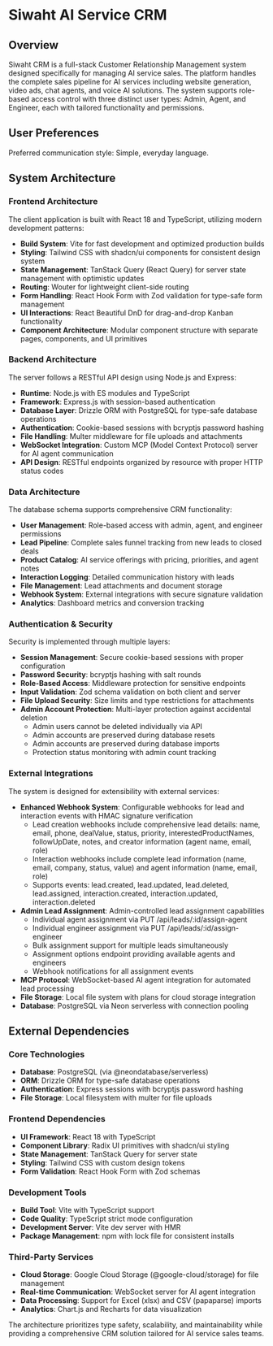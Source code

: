 # Siwaht AI Service CRM

## Overview

Siwaht CRM is a full-stack Customer Relationship Management system designed specifically for managing AI service sales. The platform handles the complete sales pipeline for AI services including website generation, video ads, chat agents, and voice AI solutions. The system supports role-based access control with three distinct user types: Admin, Agent, and Engineer, each with tailored functionality and permissions.

## User Preferences

Preferred communication style: Simple, everyday language.

## System Architecture

### Frontend Architecture
The client application is built with React 18 and TypeScript, utilizing modern development patterns:
- **Build System**: Vite for fast development and optimized production builds
- **Styling**: Tailwind CSS with shadcn/ui components for consistent design system
- **State Management**: TanStack Query (React Query) for server state management with optimistic updates
- **Routing**: Wouter for lightweight client-side routing
- **Form Handling**: React Hook Form with Zod validation for type-safe form management
- **UI Interactions**: React Beautiful DnD for drag-and-drop Kanban functionality
- **Component Architecture**: Modular component structure with separate pages, components, and UI primitives

### Backend Architecture
The server follows a RESTful API design using Node.js and Express:
- **Runtime**: Node.js with ES modules and TypeScript
- **Framework**: Express.js with session-based authentication
- **Database Layer**: Drizzle ORM with PostgreSQL for type-safe database operations
- **Authentication**: Cookie-based sessions with bcryptjs password hashing
- **File Handling**: Multer middleware for file uploads and attachments
- **WebSocket Integration**: Custom MCP (Model Context Protocol) server for AI agent communication
- **API Design**: RESTful endpoints organized by resource with proper HTTP status codes

### Data Architecture
The database schema supports comprehensive CRM functionality:
- **User Management**: Role-based access with admin, agent, and engineer permissions
- **Lead Pipeline**: Complete sales funnel tracking from new leads to closed deals
- **Product Catalog**: AI service offerings with pricing, priorities, and agent notes
- **Interaction Logging**: Detailed communication history with leads
- **File Management**: Lead attachments and document storage
- **Webhook System**: External integrations with secure signature validation
- **Analytics**: Dashboard metrics and conversion tracking

### Authentication & Security
Security is implemented through multiple layers:
- **Session Management**: Secure cookie-based sessions with proper configuration
- **Password Security**: bcryptjs hashing with salt rounds
- **Role-Based Access**: Middleware protection for sensitive endpoints
- **Input Validation**: Zod schema validation on both client and server
- **File Upload Security**: Size limits and type restrictions for attachments
- **Admin Account Protection**: Multi-layer protection against accidental deletion
  - Admin users cannot be deleted individually via API
  - Admin accounts are preserved during database resets
  - Admin accounts are preserved during database imports
  - Protection status monitoring with admin count tracking

### External Integrations
The system is designed for extensibility with external services:
- **Enhanced Webhook System**: Configurable webhooks for lead and interaction events with HMAC signature verification
  - Lead creation webhooks include comprehensive lead details: name, email, phone, dealValue, status, priority, interestedProductNames, followUpDate, notes, and creator information (agent name, email, role)
  - Interaction webhooks include complete lead information (name, email, company, status, value) and agent information (name, email, role)
  - Supports events: lead.created, lead.updated, lead.deleted, lead.assigned, interaction.created, interaction.updated, interaction.deleted
- **Admin Lead Assignment**: Admin-controlled lead assignment capabilities
  - Individual agent assignment via PUT /api/leads/:id/assign-agent
  - Individual engineer assignment via PUT /api/leads/:id/assign-engineer
  - Bulk assignment support for multiple leads simultaneously
  - Assignment options endpoint providing available agents and engineers
  - Webhook notifications for all assignment events
- **MCP Protocol**: WebSocket-based AI agent integration for automated lead processing
- **File Storage**: Local file system with plans for cloud storage integration
- **Database**: PostgreSQL via Neon serverless with connection pooling

## External Dependencies

### Core Technologies
- **Database**: PostgreSQL (via @neondatabase/serverless)
- **ORM**: Drizzle ORM for type-safe database operations
- **Authentication**: Express sessions with bcryptjs password hashing
- **File Storage**: Local filesystem with multer for file uploads

### Frontend Dependencies
- **UI Framework**: React 18 with TypeScript
- **Component Library**: Radix UI primitives with shadcn/ui styling
- **State Management**: TanStack Query for server state
- **Styling**: Tailwind CSS with custom design tokens
- **Form Validation**: React Hook Form with Zod schemas

### Development Tools
- **Build Tool**: Vite with TypeScript support
- **Code Quality**: TypeScript strict mode configuration
- **Development Server**: Vite dev server with HMR
- **Package Management**: npm with lock file for consistent installs

### Third-Party Services
- **Cloud Storage**: Google Cloud Storage (@google-cloud/storage) for file management
- **Real-time Communication**: WebSocket server for AI agent integration
- **Data Processing**: Support for Excel (xlsx) and CSV (papaparse) imports
- **Analytics**: Chart.js and Recharts for data visualization

The architecture prioritizes type safety, scalability, and maintainability while providing a comprehensive CRM solution tailored for AI service sales teams.